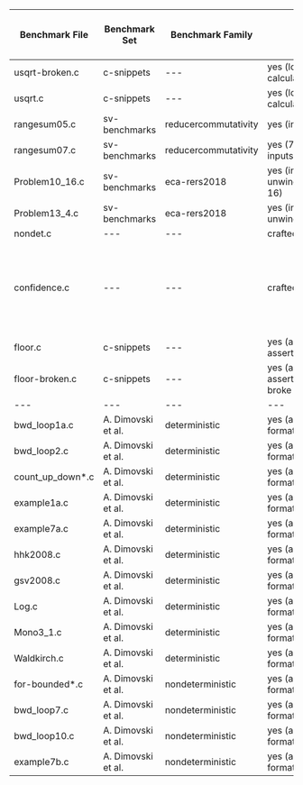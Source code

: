 Benchmark File		| Benchmark Set			| Benchmark Family			| Modified					| Runnable by Dimovski et al.
---|---| ---|--- | ---
usqrt-broken.c		| c-snippets			| ---						| yes (long to int, calculation of result) | no (bit ops)
usqrt.c				| c-snippets			| ---						| yes (long to int, calculation of result) | no (bit ops)
rangesum05.c		| sv-benchmarks			| reducercommutativity		| yes (input variables) | no (arrays?)
rangesum07.c		| sv-benchmarks			| reducercommutativity		| yes (7 instead of 5/10 inputs) | no (arrays?)
Problem10_16.c		| sv-benchmarks			| eca-rers2018				| yes (input variables, unwinding to depth 16) | yes
Problem13_4.c		| sv-benchmarks			| eca-rers2018				| yes (input variables, unwinding to depth 4) | yes
nondet.c 			| --- 					| --- 						| crafted | yes
confidence.c 		| --- 					| ---						| crafted | no (bit ops, division does not seem to help (fatal error))
floor.c				| c-snippets			| ---						| yes (added assertion/assumption) | no (float)
floor-broken.c		| c-snippets			| ---						| yes (added assertion/assumption, broke bit ops) | no (float)
---					| ---					| ---						| --- | ---
bwd_loop1a.c		| A. Dimovski et al.	| deterministic				| yes (adjusted input format) | ---
bwd_loop2.c			| A. Dimovski et al.	| deterministic				| yes (adjusted input format) | ---
count_up_down*.c	| A. Dimovski et al.	| deterministic				| yes (adjusted input format) | ---
example1a.c			| A. Dimovski et al.	| deterministic				| yes (adjusted input format) | ---
example7a.c			| A. Dimovski et al.	| deterministic				| yes (adjusted input format) | ---
hhk2008.c			| A. Dimovski et al.	| deterministic				| yes (adjusted input format) | ---
gsv2008.c			| A. Dimovski et al.	| deterministic				| yes (adjusted input format) | ---
Log.c				| A. Dimovski et al.	| deterministic				| yes (adjusted input format) | ---
Mono3_1.c			| A. Dimovski et al.	| deterministic				| yes (adjusted input format) | ---
Waldkirch.c			| A. Dimovski et al.	| deterministic				| yes (adjusted input format) | ---
for-bounded*.c		| A. Dimovski et al.	| nondeterministic			| yes (adjusted input format) | ---
bwd_loop7.c			| A. Dimovski et al.	| nondeterministic			| yes (adjusted input format) | ---
bwd_loop10.c		| A. Dimovski et al.	| nondeterministic			| yes (adjusted input format) | ---
example7b.c			| A. Dimovski et al.	| nondeterministic			| yes (adjusted input format) | ---
